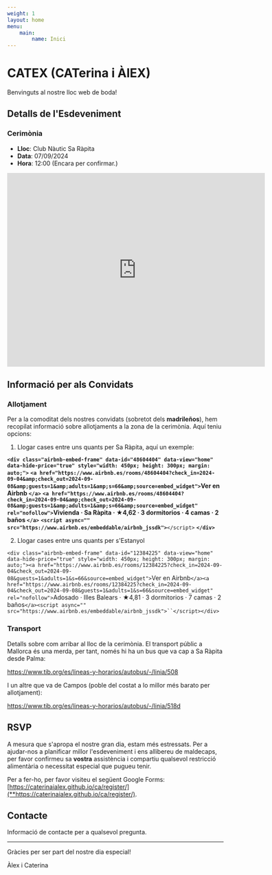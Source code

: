 ```yaml
---
weight: 1
layout: home
menu:
    main:
        name: Inici
---
```

# CATEX (CATerina i ÀlEX)

Benvinguts al nostre lloc web de boda!

## Detalls de l'Esdeveniment

### Cerimònia

- **Lloc**: Club Nàutic Sa Ràpita
- **Data**: 07/09/2024
- **Hora**: 12:00 (Encara per confirmar.)

<iframe src="https://www.google.com/maps/embed?pb=!1m18!1m12!1m3!1d3668.3482968920375!2d2.9530722812768273!3d39.36300868341456!2m3!1f0!2f0!3f0!3m2!1i1024!2i768!4f13.1!3m3!1m2!1s0x1297a8aaf3728019%3A0x43525c38acc36a72!2sClub%20N%C3%A0utic%20Sa%20R%C3%A0pita!5e0!3m2!1ses!2ses!4v1704023288374!5m2!1ses!2ses" width="600" height="450" style="border:0;" allowfullscreen="" loading="lazy" referrerpolicy="no-referrer-when-downgrade"></iframe>

## Informació per als Convidats

### Allotjament

Per a la comoditat dels nostres convidats (sobretot dels **madrileños**), hem recopilat informació sobre allotjaments a la zona de la cerimònia. Aquí teniu opcions:


1. Llogar cases entre uns quants per Sa Ràpita, aquí un exemple:

**`<div class="airbnb-embed-frame" data-id="48604404" data-view="home" data-hide-price="true" style="width: 450px; height: 300px; margin: auto;">`**
**`<a href="https://www.airbnb.es/rooms/48604404?check_in=2024-09-04&amp;check_out=2024-09-08&amp;guests=1&amp;adults=1&amp;s=66&amp;source=embed_widget">`**Ver en Airbnb** `</a>`**
**`<a href="https://www.airbnb.es/rooms/48604404?check_in=2024-09-04&amp;check_out=2024-09-08&amp;guests=1&amp;adults=1&amp;s=66&amp;source=embed_widget" rel="nofollow">`**Vivienda · Sa Ràpita · ★4,62 · 3 dormitorios · 4 camas · 2 baños** `</a>`**
**`<script async="" src="https://www.airbnb.es/embeddable/airbnb_jssdk">`**`</script>`
**`</div>`**


2. Llogar cases entre uns quants per s'Estanyol

`<div class="airbnb-embed-frame" data-id="12384225" data-view="home" data-hide-price="true" style="width: 450px; height: 300px; margin: auto;"><a href="https://www.airbnb.es/rooms/12384225?check_in=2024-09-04&check_out=2024-09-08&guests=1&adults=1&s=66&source=embed_widget">`Ver en Airbnb`</a><a href="https://www.airbnb.es/rooms/12384225?check_in=2024-09-04&check_out=2024-09-08&guests=1&adults=1&s=66&source=embed_widget" rel="nofollow">`Adosado · Illes Balears · ★4,81 · 3 dormitorios · 7 camas · 2 baños`</a><script async="" src="https://www.airbnb.es/embeddable/airbnb_jssdk">``</script></div>`


### Transport

Detalls sobre com arribar al lloc de la cerimònia. El transport públic a Mallorca és una merda, per tant, només hi ha un bus que va cap a Sa Ràpita desde Palma:

https://www.tib.org/es/lineas-y-horarios/autobus/-/linia/508

I un altre que va de Campos (poble del costat a lo millor més barato per allotjament):

https://www.tib.org/es/lineas-y-horarios/autobus/-/linia/518d


## RSVP

A mesura que s'apropa el nostre gran dia, estam més estressats. Per a ajudar-nos a planificar millor l'esdeveniment i ens allibereu de maldecaps, per favor confirmeu sa **vostra** assistència i compartiu qualsevol restricció alimentària o necessitat especial que pugueu tenir.

Per a fer-ho, per favor visiteu el següent Google Forms: [https://caterinaialex.github.io/ca/register/](**https://caterinaialex.github.io/ca/register/).

## Contacte

Informació de contacte per a qualsevol pregunta.

---

Gràcies per ser part del nostre dia especial!


Àlex i Caterina
